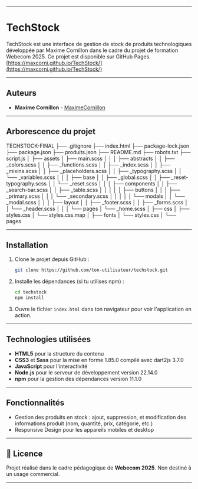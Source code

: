
---

# TechStock

TechStock est une interface de gestion de stock de produits technologiques développée par Maxime Cornillon dans le cadre du projet de formation Webecom 2025. Ce projet est disponible sur GitHub Pages.
[https://maxcorni.github.io/TechStock/](https://maxcorni.github.io/TechStock/)

---

## Auteurs

- **Maxime Cornillon** - [MaximeCornillon](https://github.com/maxcorni)

---

## Arborescence du projet

TECHSTOCK-FINAL ├── .gitignore ├── index.html ├── package-lock.json ├── package.json ├── produits.json ├── README.md ├── robots.txt ├── script.js │ ├── assets │ ├── main.scss │ │ │ ├── abstracts │ │ ├── _colors.scss │ │ ├── _functions.scss │ │ ├── _index.scss │ │ ├── _mixins.scss │ │ ├── _placeholders.scss │ │ ├── _typography.scss │ │ └── _variables.scss │ │ │ ├── base │ │ ├── _global.scss │ │ ├── _reset-typography.scss │ │ └── _reset.scss │ │ │ ├── components │ │ ├── _search-bar.scss │ │ ├── _table.scss │ │ │ │ │ ├── buttons │ │ │ ├── _primary.scss │ │ │ └── _secondary.scss │ │ │ │ │ └── modals │ │ └── _modal.scss │ │ │ ├── layout │ │ ├── _footer.scss │ │ ├── _forms.scss │ │ └── _header.scss │ │ │ └── pages │ └── _home.scss │ ├── css │ ├── styles.css │ └── styles.css.map │ ├── fonts │ └── styles.css │ └── pages

---

## Installation

1. Clone le projet depuis GitHub :

    ```bash
    git clone https://github.com/ton-utilisateur/techstock.git
    ```

2. Installe les dépendances (si tu utilises npm) :

    ```bash
    cd techstock
    npm install
    ```

3. Ouvre le fichier `index.html` dans ton navigateur pour voir l'application en action.

---

## Technologies utilisées

- **HTML5** pour la structure du contenu
- **CSS3** et **Sass** pour la mise en forme 1.85.0 compilé avec dart2js 3.7.0
- **JavaScript** pour l'interactivité
- **Node.js** pour le serveur de développement version 22.14.0
- **npm** pour la gestion des dépendances version 11.1.0

---

## Fonctionnalités

- Gestion des produits en stock : ajout, suppression, et modification des informations produit (nom, quantité, prix, catégorie, etc.)
- Responsive Design pour les appareils mobiles et desktop


---

## 📄 Licence
Projet réalisé dans le cadre pédagogique de **Webecom 2025**. Non destiné à un usage commercial.

--- 
